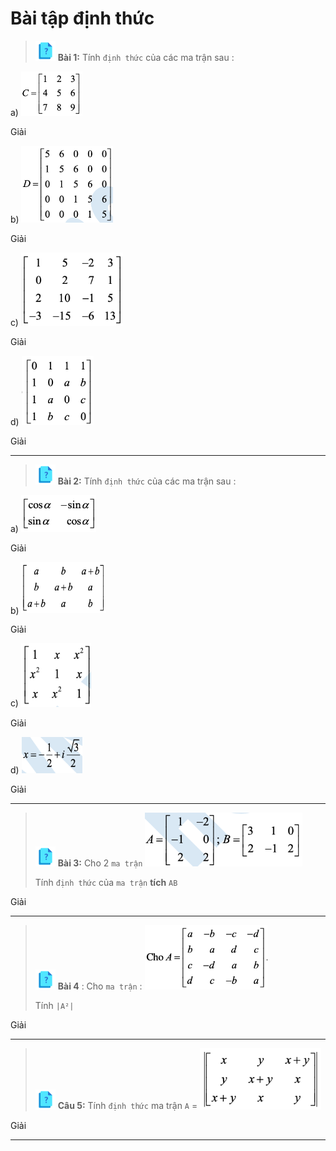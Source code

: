 # Bài tập định thức

> ![icons8questionspng](https://raw.githubusercontent.com/Zenfection/Image/master/2021/03/31-11-32-26-icons8-questions.png) **Bài 1:** Tính `định thức` của các ma trận sau : 

a) <img src="https://raw.githubusercontent.com/Zenfection/Image/master/2021/04/01-10-44-41-A%CC%89nh%20chu%CC%A3p%20Ma%CC%80n%20hi%CC%80nh%202021-04-01%20lu%CC%81c%2010.44.32.png" title="" alt="Ảnh chụp Màn hình 2021-04-01 lúc 10.44.32.png" width="98">

Giải

b) <img src="https://raw.githubusercontent.com/Zenfection/Image/master/2021/04/01-10-45-35-A%CC%89nh%20chu%CC%A3p%20Ma%CC%80n%20hi%CC%80nh%202021-04-01%20lu%CC%81c%2010.45.31.png" title="" alt="Ảnh chụp Màn hình 2021-04-01 lúc 10.45.31.png" width="147">

Giải

c) <img src="https://raw.githubusercontent.com/Zenfection/Image/master/2021/04/01-10-48-32-A%CC%89nh%20chu%CC%A3p%20Ma%CC%80n%20hi%CC%80nh%202021-04-01%20lu%CC%81c%2010.48.15.png" title="" alt="Ảnh chụp Màn hình 2021-04-01 lúc 10.48.15.png" width="163"> 

Giải

d) <img src="https://raw.githubusercontent.com/Zenfection/Image/master/2021/04/01-10-48-44-A%CC%89nh%20chu%CC%A3p%20Ma%CC%80n%20hi%CC%80nh%202021-04-01%20lu%CC%81c%2010.48.21.png" title="" alt="Ảnh chụp Màn hình 2021-04-01 lúc 10.48.21.png" width="115">

Giải

---

> ![icons8questionspng](https://raw.githubusercontent.com/Zenfection/Image/master/2021/03/31-11-32-26-icons8-questions.png) **Bài 2:** Tính `định thức` của các ma trận sau : 

a)  <img src="https://raw.githubusercontent.com/Zenfection/Image/master/2021/04/01-10-39-27-A%CC%89nh%20chu%CC%A3p%20Ma%CC%80n%20hi%CC%80nh%202021-04-01%20lu%CC%81c%2010.39.06.png" title="" alt="Ảnh chụp Màn hình 2021-04-01 lúc 10.39.06.png" width="120">

Giải

b) <img src="https://raw.githubusercontent.com/Zenfection/Image/master/2021/04/01-10-39-33-A%CC%89nh%20chu%CC%A3p%20Ma%CC%80n%20hi%CC%80nh%202021-04-01%20lu%CC%81c%2010.39.11.png" title="" alt="Ảnh chụp Màn hình 2021-04-01 lúc 10.39.11.png" width="136">

Giải

c) <img src="https://raw.githubusercontent.com/Zenfection/Image/master/2021/04/01-10-39-35-A%CC%89nh%20chu%CC%A3p%20Ma%CC%80n%20hi%CC%80nh%202021-04-01%20lu%CC%81c%2010.39.16.png" title="" alt="Ảnh chụp Màn hình 2021-04-01 lúc 10.39.16.png" width="112">

Giải

d) <img src="https://raw.githubusercontent.com/Zenfection/Image/master/2021/04/01-10-39-36-A%CC%89nh%20chu%CC%A3p%20Ma%CC%80n%20hi%CC%80nh%202021-04-01%20lu%CC%81c%2010.39.22.png" title="" alt="Ảnh chụp Màn hình 2021-04-01 lúc 10.39.22.png" width="97">

Giải

---

> ![icons8questionspng](https://raw.githubusercontent.com/Zenfection/Image/master/2021/03/31-11-32-26-icons8-questions.png) **Bài 3:** Cho 2 `ma trận` <img src="https://raw.githubusercontent.com/Zenfection/Image/master/2021/04/01-10-46-28-A%CC%89nh%20chu%CC%A3p%20Ma%CC%80n%20hi%CC%80nh%202021-04-01%20lu%CC%81c%2010.46.20.png" title="" alt="Ảnh chụp Màn hình 2021-04-01 lúc 10.46.20.png" width="252">
> 
> Tính `định thức` của `ma trận` **tích** `AB`

Giải

---

> ![icons8questionspng](https://raw.githubusercontent.com/Zenfection/Image/master/2021/03/31-11-32-26-icons8-questions.png) **Bài 4** : Cho `ma trận` : <img src="https://raw.githubusercontent.com/Zenfection/Image/master/2021/04/01-10-50-31-A%CC%89nh%20chu%CC%A3p%20Ma%CC%80n%20hi%CC%80nh%202021-04-01%20lu%CC%81c%2010.48.03.png" title="" alt="Ảnh chụp Màn hình 2021-04-01 lúc 10.48.03.png" width="196">
> 
> Tính `|A²|`

Giải

---

> ![icons8questionspng](https://raw.githubusercontent.com/Zenfection/Image/master/2021/03/31-11-32-26-icons8-questions.png) **Câu 5:** Tính `định thức` ma trận `A` = <img src="https://raw.githubusercontent.com/Zenfection/Image/master/2021/04/01-10-52-15-A%CC%89nh%20chu%CC%A3p%20Ma%CC%80n%20hi%CC%80nh%202021-04-01%20lu%CC%81c%2010.51.53.png" title="" alt="Ảnh chụp Màn hình 2021-04-01 lúc 10.51.53.png" width="194">

Giải

---


